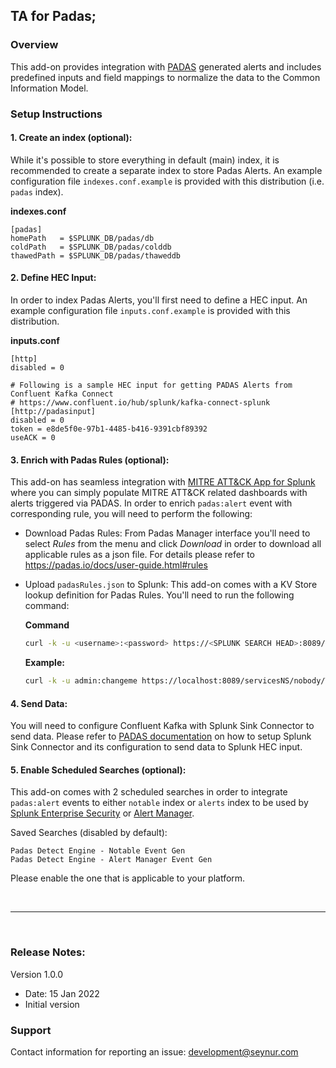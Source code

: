 ## TA for Padas;

### Overview
This add-on provides integration with [PADAS](www.padas.io) generated alerts and includes predefined inputs and field mappings to normalize the data to the Common Information Model.

### Setup Instructions

#### 1. Create an index (optional):
While it's possible to store everything in default (main) index, it is recommended to create a separate index to store Padas Alerts.  An example configuration file `indexes.conf.example` is provided with this distribution (i.e. `padas` index).

**indexes.conf**
```properties
[padas]
homePath   = $SPLUNK_DB/padas/db
coldPath   = $SPLUNK_DB/padas/colddb
thawedPath = $SPLUNK_DB/padas/thaweddb
```

#### 2. Define HEC Input:
In order to index Padas Alerts, you'll first need to define a HEC input.  An example configuration file `inputs.conf.example` is provided with this distribution.

**inputs.conf**
```properties
[http]
disabled = 0

# Following is a sample HEC input for getting PADAS Alerts from Confluent Kafka Connect
# https://www.confluent.io/hub/splunk/kafka-connect-splunk
[http://padasinput]
disabled = 0
token = e8de5f0e-97b1-4485-b416-9391cbf89392
useACK = 0
```

#### 3. Enrich with Padas Rules (optional):
This add-on has seamless integration with [MITRE ATT&amp;CK App for Splunk](https://splunkbase.splunk.com/app/4617/) where you can simply populate MITRE ATT&amp;CK related dashboards with alerts triggered via PADAS.  In order to enrich `padas:alert` event with corresponding rule, you will need to perform the following:
- Download Padas Rules: From Padas Manager interface you'll need to select *Rules* from the menu and click *Download* in order to download all applicable rules as a json file.  For details please refer to https://padas.io/docs/user-guide.html#rules
- Upload `padasRules.json` to Splunk: This add-on comes with a KV Store lookup definition for Padas Rules.  You'll need to run the following command:
  
  **Command**
  ```sh
  curl -k -u <username>:<password> https://<SPLUNK SEARCH HEAD>:8089/servicesNS/nobody/TA-padas/storage/collections/data/padas_rules_collection/batch_save -H "Content-Type: application/json" -d @<DOWNLOADED JSON FILE>
  ```

  **Example:**
  ```sh
  curl -k -u admin:changeme https://localhost:8089/servicesNS/nobody/TA-padas/storage/collections/data/padas_rules_collection/batch_save -H "Content-Type: application/json" -d @padasRules.json
  ```

#### 4. Send Data:
You will need to configure Confluent Kafka with Splunk Sink Connector to send data.  Please refer to [PADAS documentation](https://padas.io/docs/admin-guide.html#integrate-to-external-systems) on how to setup Splunk Sink Connector and its configuration to send data to Splunk HEC input.


#### 5. Enable Scheduled Searches (optional):
This add-on comes with 2 scheduled searches in order to integrate `padas:alert` events to either `notable` index or `alerts` index to be used by [Splunk Enterprise Security](https://splunkbase.splunk.com/app/263/) or [Alert Manager](https://splunkbase.splunk.com/app/2665/).

Saved Searches (disabled by default):
```
Padas Detect Engine - Notable Event Gen
Padas Detect Engine - Alert Manager Event Gen
```

Please enable the one that is applicable to your platform.

<br/>

---

<br/>

### Release Notes:
Version 1.0.0
- Date: 15 Jan 2022
- Initial version

### Support
Contact information for reporting an issue: development@seynur.com
